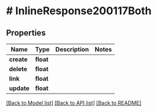 # # InlineResponse200117Both

## Properties

Name | Type | Description | Notes
------------ | ------------- | ------------- | -------------
**create** | **float** |  |
**delete** | **float** |  |
**link** | **float** |  |
**update** | **float** |  |

[[Back to Model list]](../../README.md#models) [[Back to API list]](../../README.md#endpoints) [[Back to README]](../../README.md)
